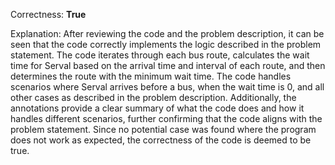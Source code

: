 Correctness: **True**

Explanation: 
After reviewing the code and the problem description, it can be seen that the code correctly implements the logic described in the problem statement. The code iterates through each bus route, calculates the wait time for Serval based on the arrival time and interval of each route, and then determines the route with the minimum wait time. The code handles scenarios where Serval arrives before a bus, when the wait time is 0, and all other cases as described in the problem description. Additionally, the annotations provide a clear summary of what the code does and how it handles different scenarios, further confirming that the code aligns with the problem statement. Since no potential case was found where the program does not work as expected, the correctness of the code is deemed to be true.